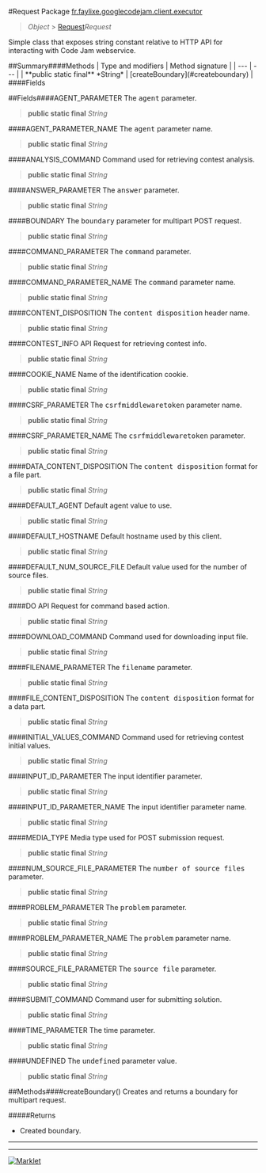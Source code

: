 #Request
Package [fr.faylixe.googlecodejam.client.executor](README.md)<br>

> *Object* > [Request](Request.md)*Request*
<p>Simple class that exposes string constant
 relative to HTTP API for interacting with
 Code Jam webservice.</p>
##Summary####Methods
| Type and modifiers | Method signature |
| --- | --- |
| **public static final** *String* | [createBoundary](#createboundary) |
####Fields

##Fields####AGENT_PARAMETER
The <tt>agent</tt> parameter.
> **public static final** *String*

####AGENT_PARAMETER_NAME
The <tt>agent</tt> parameter name.
> **public static final** *String*

####ANALYSIS_COMMAND
Command used for retrieving contest analysis.
> **public static final** *String*

####ANSWER_PARAMETER
The <tt>answer</tt> parameter.
> **public static final** *String*

####BOUNDARY
The <tt>boundary</tt> parameter for multipart POST request.
> **public static final** *String*

####COMMAND_PARAMETER
The <tt>command</tt> parameter.
> **public static final** *String*

####COMMAND_PARAMETER_NAME
The <tt>command</tt> parameter name.
> **public static final** *String*

####CONTENT_DISPOSITION
The <tt>content disposition</tt> header name.
> **public static final** *String*

####CONTEST_INFO
API Request for retrieving contest info.
> **public static final** *String*

####COOKIE_NAME
Name of the identification cookie.
> **public static final** *String*

####CSRF_PARAMETER
The <tt>csrfmiddlewaretoken</tt> parameter name.
> **public static final** *String*

####CSRF_PARAMETER_NAME
The <tt>csrfmiddlewaretoken</tt> parameter.
> **public static final** *String*

####DATA_CONTENT_DISPOSITION
The <tt>content disposition</tt> format for a file part.
> **public static final** *String*

####DEFAULT_AGENT
Default agent value to use.
> **public static final** *String*

####DEFAULT_HOSTNAME
Default hostname used by this client.
> **public static final** *String*

####DEFAULT_NUM_SOURCE_FILE
Default value used for the number of source files.
> **public static final** *String*

####DO
API Request for command based action.
> **public static final** *String*

####DOWNLOAD_COMMAND
Command used for downloading input file.
> **public static final** *String*

####FILENAME_PARAMETER
The <tt>filename</tt> parameter.
> **public static final** *String*

####FILE_CONTENT_DISPOSITION
The <tt>content disposition</tt> format for a data part.
> **public static final** *String*

####INITIAL_VALUES_COMMAND
Command used for retrieving contest initial values.
> **public static final** *String*

####INPUT_ID_PARAMETER
The input identifier parameter.
> **public static final** *String*

####INPUT_ID_PARAMETER_NAME
The input identifier parameter name.
> **public static final** *String*

####MEDIA_TYPE
Media type used for POST submission request.
> **public static final** *String*

####NUM_SOURCE_FILE_PARAMETER
The <tt>number of source files</tt> parameter.
> **public static final** *String*

####PROBLEM_PARAMETER
The <tt>problem</tt> parameter.
> **public static final** *String*

####PROBLEM_PARAMETER_NAME
The <tt>problem</tt> parameter name.
> **public static final** *String*

####SOURCE_FILE_PARAMETER
The <tt>source file</tt> parameter.
> **public static final** *String*

####SUBMIT_COMMAND
Command user for submitting solution.
> **public static final** *String*

####TIME_PARAMETER
The time parameter.
> **public static final** *String*

####UNDEFINED
The <tt>undefined</tt> parameter value.
> **public static final** *String*


##Methods####createBoundary()
Creates and returns a boundary for multipart request.

#####Returns
* Created boundary.

---

---

[![Marklet](https://img.shields.io/badge/Generated%20by-Marklet-green.svg)](https://github.com/Faylixe/marklet)
